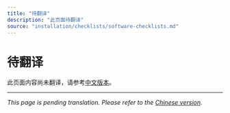 ```yaml
---
title: "待翻译"
description: "此页面待翻译"
source: "installation/checklists/software-checklists.md"
---
```


# 待翻译

此页面内容尚未翻译，请参考[中文版本](../../zh/installation/checklists/software-checklists.md)。

---

*This page is pending translation. Please refer to the [Chinese version](../../zh/installation/checklists/software-checklists.md).*
